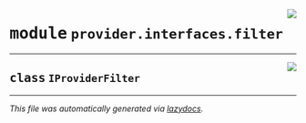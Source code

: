 <!-- markdownlint-disable -->

<a href="../../th2_data_services/provider/interfaces/filter.py#L0"><img align="right" style="float:right;" src="https://img.shields.io/badge/-source-cccccc?style=flat-square"></a>

# <kbd>module</kbd> `provider.interfaces.filter`






---

<a href="../../th2_data_services/provider/interfaces/filter.py#L18"><img align="right" style="float:right;" src="https://img.shields.io/badge/-source-cccccc?style=flat-square"></a>

## <kbd>class</kbd> `IProviderFilter`










---

_This file was automatically generated via [lazydocs](https://github.com/ml-tooling/lazydocs)._
